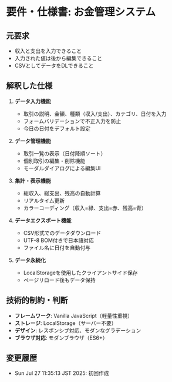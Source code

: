 # 要件・仕様書: お金管理システム

## 元要求
- 収入と支出を入力できること
- 入力された値は後から編集できること
- CSVとしてデータをDLできること

## 解釈した仕様
1. **データ入力機能**
   - 取引の説明、金額、種類（収入/支出）、カテゴリ、日付を入力
   - フォームバリデーションで不正入力を防止
   - 今日の日付をデフォルト設定

2. **データ管理機能**
   - 取引一覧の表示（日付降順ソート）
   - 個別取引の編集・削除機能
   - モーダルダイアログによる編集UI

3. **集計・表示機能**
   - 総収入、総支出、残高の自動計算
   - リアルタイム更新
   - カラーコーディング（収入=緑、支出=赤、残高=青）

4. **データエクスポート機能**
   - CSV形式でのデータダウンロード
   - UTF-8 BOM付きで日本語対応
   - ファイル名に日付を自動付与

5. **データ永続化**
   - LocalStorageを使用したクライアントサイド保存
   - ページリロード後もデータ保持

## 技術的制約・判断
- **フレームワーク**: Vanilla JavaScript（軽量性重視）
- **ストレージ**: LocalStorage（サーバー不要）
- **デザイン**: レスポンシブ対応、モダンなグラデーション
- **ブラウザ対応**: モダンブラウザ（ES6+）

## 変更履歴
- Sun Jul 27 11:35:13 JST 2025: 初回作成